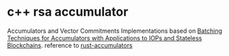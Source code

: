 # c++ rsa accumulator
Accumulators and Vector Commitments
Implementations based on [Batching Techniques for Accumulators with Applications to IOPs and Stateless Blockchains](https://eprint.iacr.org/2018/1188).
reference to [rust-accumulators](https://github.com/dignifiedquire/rust-accumulators)
